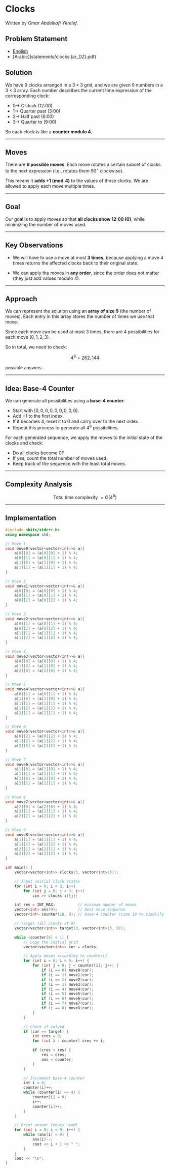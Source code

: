 # Clocks

Written by _Omar Abdelkafi Ykrelef_.

## Problem Statement

- [English](statements/clocks.pdf)
- [Arabic](statements/clocks (ar_DZ).pdf)

## Solution

We have 9 clocks arranged in a $3 \times 3$ grid, and we are given 9 numbers in a $3 \times 3$ array.
Each number describes the current time expression of the corresponding clock:

* $0 \rightarrow$ O’clock (12:00)
* $1 \rightarrow$ Quarter past (3:00)
* $2 \rightarrow$ Half past (6:00)
* $3 \rightarrow$ Quarter to (9:00)

So each clock is like a **counter modulo 4**.

---

## Moves

There are **9 possible moves**.
Each move rotates a certain subset of clocks to the next expression (i.e., rotates them $90^\circ$ clockwise).

This means it **adds $+1 \pmod{4}$** to the values of those clocks.
We are allowed to apply each move multiple times.

---

## Goal

Our goal is to apply moves so that **all clocks show 12:00 (0)**, while minimizing the number of moves used.

---

## Key Observations

* We will have to use a move at most **3 times**, because applying a move 4 times returns the affected clocks back to their original state.

* We can apply the moves in **any order**, since the order does not matter (they just add values modulo 4).

---

## Approach

We can represent the solution using an **array of size 9** (the number of moves).
Each entry in this array stores the number of times we use that move.

Since each move can be used at most 3 times, there are 4 possibilities for each move ($0, 1, 2, 3$).

So in total, we need to check:

$$
4^9 = 262{,}144
$$

possible answers.

---

## Idea: Base-4 Counter

We can generate all possibilities using a **base-4 counter**:

* Start with $[0,0,0,0,0,0,0,0,0]$.
* Add $+1$ to the first index.
* If it becomes 4, reset it to 0 and carry over to the next index.
* Repeat this process to generate all $4^9$ possibilities.

For each generated sequence, we apply the moves to the initial state of the clocks and check:

* Do all clocks become 0?
* If yes, count the total number of moves used.
* Keep track of the sequence with the least total moves.

---

## Complexity Analysis

$$
\text{Total time complexity } = O(4^9)
$$

---

## Implementation

```cpp
#include <bits/stdc++.h>
using namespace std;

// Move 1
void move0(vector<vector<int>>& a){
    a[0][0] = (a[0][0] + 1) % 4;
    a[0][1] = (a[0][1] + 1) % 4;
    a[1][0] = (a[1][0] + 1) % 4;
    a[1][1] = (a[1][1] + 1) % 4;
}

// Move 2
void move1(vector<vector<int>>& a){
    a[0][0] = (a[0][0] + 1) % 4;
    a[0][1] = (a[0][1] + 1) % 4;
    a[0][2] = (a[0][2] + 1) % 4;
}

// Move 3
void move2(vector<vector<int>>& a){
    a[0][1] = (a[0][1] + 1) % 4;
    a[0][2] = (a[0][2] + 1) % 4;
    a[1][1] = (a[1][1] + 1) % 4;
    a[1][2] = (a[1][2] + 1) % 4;
}

// Move 4
void move3(vector<vector<int>>& a){
    a[0][0] = (a[0][0] + 1) % 4;
    a[1][0] = (a[1][0] + 1) % 4;
    a[2][0] = (a[2][0] + 1) % 4;
}

// Move 5
void move4(vector<vector<int>>& a){
    a[0][1] = (a[0][1] + 1) % 4;
    a[1][0] = (a[1][0] + 1) % 4;
    a[1][1] = (a[1][1] + 1) % 4;
    a[1][2] = (a[1][2] + 1) % 4;
    a[2][1] = (a[2][1] + 1) % 4;
}

// Move 6
void move5(vector<vector<int>>& a){
    a[0][2] = (a[0][2] + 1) % 4;
    a[1][2] = (a[1][2] + 1) % 4;
    a[2][2] = (a[2][2] + 1) % 4;
}

// Move 7
void move6(vector<vector<int>>& a){
    a[1][0] = (a[1][0] + 1) % 4;
    a[1][1] = (a[1][1] + 1) % 4;
    a[2][0] = (a[2][0] + 1) % 4;
    a[2][1] = (a[2][1] + 1) % 4;
}

// Move 8
void move7(vector<vector<int>>& a){
    a[2][0] = (a[2][0] + 1) % 4;
    a[2][1] = (a[2][1] + 1) % 4;
    a[2][2] = (a[2][2] + 1) % 4;
}

// Move 9
void move8(vector<vector<int>>& a){
    a[1][1] = (a[1][1] + 1) % 4;
    a[1][2] = (a[1][2] + 1) % 4;
    a[2][1] = (a[2][1] + 1) % 4;
    a[2][2] = (a[2][2] + 1) % 4;
}

int main() {
    vector<vector<int>> clocks(3, vector<int>(3));

    // Input initial clock states
    for (int i = 0; i < 3; i++)
        for (int j = 0; j < 3; j++)
            cin >> clocks[i][j];

    int res = INT_MAX;          // minimum number of moves
    vector<int> ans(9);         // best move sequence
    vector<int> counter(10, 0); // base-4 counter (size 10 to simplify carry)

    // Target (all clocks at 0)
    vector<vector<int>> target(3, vector<int>(3, 0));

    while (counter[9] < 1) {
        // Copy the initial grid
        vector<vector<int>> cur = clocks;

        // Apply moves according to counter[]
        for (int i = 0; i < 9; i++) {
            for (int j = 0; j < counter[i]; j++) {
                if (i == 0) move0(cur);
                if (i == 1) move1(cur);
                if (i == 2) move2(cur);
                if (i == 3) move3(cur);
                if (i == 4) move4(cur);
                if (i == 5) move5(cur);
                if (i == 6) move6(cur);
                if (i == 7) move7(cur);
                if (i == 8) move8(cur);
            }
        }

        // Check if solved
        if (cur == target) {
            int cres = 0;
            for (int i : counter) cres += i;

            if (cres < res) {
                res = cres;
                ans = counter;
            }
        }

        // Increment base-4 counter
        int i = 0;
        counter[i]++;
        while (counter[i] == 4) {
            counter[i] = 0;
            i++;
            counter[i]++;
        }
    }

    // Print answer (moves used)
    for (int i = 0; i < 9; i++) {
        while (ans[i] > 0) {
            ans[i]--;
            cout << i + 1 << " ";
        }
    }
    cout << "\n";
}
```